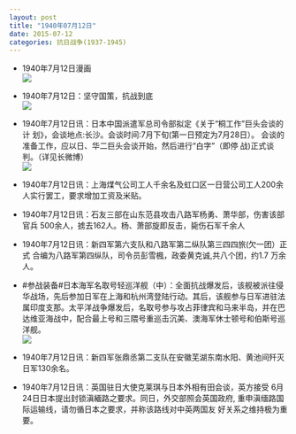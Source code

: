 ```yaml
---
layout: post
title: "1940年07月12日"
date: 2015-07-12
categories: 抗日战争(1937-1945)
---
```


<meta name="referrer" content="no-referrer" />

- 1940年7月12日漫画 <br/><img src="https://ww1.sinaimg.cn/large/aca367d8jw1eu0c6k9ejoj20dw0kjgnh.jpg" />

- 1940年7月12日：坚守国策，抗战到底 <br/><img src="https://ww3.sinaimg.cn/large/aca367d8jw1eu0agyq4vpj211p0giwkb.jpg" />

- 1940年7月12日讯：日本中国派遣军总司令部拟定《关于“桐工作”巨头会谈的计 划》，会谈地点:长沙。会谈时间:7月下旬(第一日预定为7月28日）。 会谈的准备工作，应以日、华二巨头会谈开始，然后进行“白字”（即停 战)正式谈判。（详见长微博） <br/><img src="https://ww2.sinaimg.cn/large/aca367d8jw1eu08q0kqclj20c809zjso.jpg" />

- 1940年7月12日讯：上海煤气公司工人千余名及虹口区一日营公司工人200余人实行罢工，要求增加工资及米贴。 

- 1940年7月12日讯：石友三部在山东范县攻击八路军杨勇、萧华部，伤害该部官兵 500余人，掳去162人。杨、萧部旋即反击，毙伤石军千余人 

- 1940年7月12日讯：新四军第六支队和八路军第二纵队第三四四旅(欠一团）正式 合编为八路军第四纵队，司令员彭雪楓，政委黄克诚,共八个团，约1.7 万余人。 

- #参战装备#日本海军名取号轻巡洋舰（中）：全面抗战爆发后，该舰被派往侵华战场，先后参加日军在上海和杭州湾登陆行动。其后，该舰参与日军进驻法属印度支那。太平洋战争爆发后，名取号参与攻占菲律宾和马来半岛，并在巴达维亚海战中，配合最上号和三隈号重巡击沉美、澳海军休士顿号和伯斯号巡洋舰。 <br/><img src="https://ww2.sinaimg.cn/large/aca367d8jw1etzre5wkcpj20jg0bigny.jpg" />

- 1940年7月12日讯：新四军张鼎丞第二支队在安徽芜湖东南水阳、黄池间歼灭日军130余名。 

- 1940年7月12日讯：英国驻日大使克莱琪与日本外相有田会谈，英方接受 6月24日日本提出封锁滇緬路之要求。同日，外交部照会英国政府, 重申滇缅路国际运输线，请勿循日本之要求，并称该路线对中英两国友 好关系之维持极为重要。 

